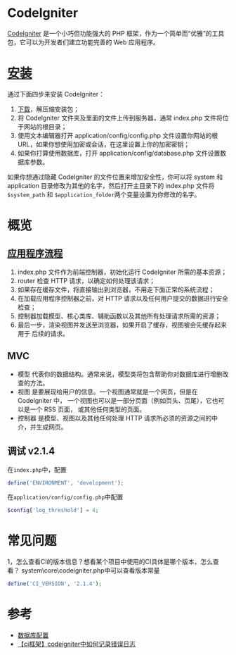 # CodeIgniter

[CodeIgniter](https://codeigniter.org.cn/) 是一个小巧但功能强大的 PHP 框架，作为一个简单而“优雅”的工具包，它可以为开发者们建立功能完善的 Web 应用程序。

# [安装](https://codeigniter.org.cn/user_guide/installation/index.html)
通过下面四步来安装 CodeIgniter：

1. [下载](https://github.com/bcit-ci/CodeIgniter/archive/3.1.4.zip)，解压缩安装包；
2. 将 CodeIgniter 文件夹及里面的文件上传到服务器，通常 index.php 文件将位于网站的根目录；
3. 使用文本编辑器打开 application/config/config.php 文件设置你网站的根 URL，如果你想使用加密或会话，在这里设置上你的加密密钥；
4. 如果你打算使用数据库，打开 application/config/database.php 文件设置数据库参数。

如果你想通过隐藏 CodeIgniter 的文件位置来增加安全性，你可以将 system 和 application 目录修改为其他的名字，然后打开主目录下的 index.php 文件将 `$system_path` 和 `$application_folder`两个变量设置为你修改的名字。

# 概览
## [应用程序流程](https://codeigniter.org.cn/user_guide/overview/appflow.html)

1. index.php 文件作为前端控制器，初始化运行 CodeIgniter 所需的基本资源；
2. router 检查 HTTP 请求，以确定如何处理该请求；
3. 如果存在缓存文件，将直接输出到浏览器，不用走下面正常的系统流程；
4. 在加载应用程序控制器之前，对 HTTP 请求以及任何用户提交的数据进行安全检查；
5. 控制器加载模型、核心类库、辅助函数以及其他所有处理请求所需的资源；
6. 最后一步，渲染视图并发送至浏览器，如果开启了缓存，视图被会先缓存起来用于 后续的请求。

## MVC
- 模型 代表你的数据结构。通常来说，模型类将包含帮助你对数据库进行增删改查的方法。
- 视图 是要展现给用户的信息。一个视图通常就是一个网页，但是在 CodeIgniter 中， 一个视图也可以是一部分页面（例如页头、页尾），它也可以是一个 RSS 页面， 或其他任何类型的页面。
- 控制器 是模型、视图以及其他任何处理 HTTP 请求所必须的资源之间的中介，并生成网页。

## 调试 v2.1.4
在`index.php`中，配置

```php
define('ENVIRONMENT', 'development');
```

在`application/config/config.php`中配置

```php
$config['log_threshold'] = 4;
```

# 常见问题
1，怎么查看CI的版本信息？想看某个项目中使用的CI具体是哪个版本，怎么查看？
system\core\codeigniter.php中可以查看版本常量

```php
define('CI_VERSION', '2.1.4');
```

# 参考

- [数据库配置](http://codeigniter.org.cn/user_guide/database/configuration.html)
- [【ci框架】codeigniter中如何记录错误日志](http://blog.csdn.net/yanhui_wei/article/details/21183905)
